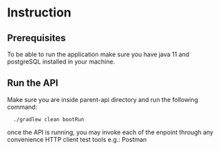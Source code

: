 # Instruction

## Prerequisites

To be able to run the application make sure you have java 11 and postgreSQL installed in your machine. 

## Run the API

Make sure you are inside parent-api directory and run the following command:
```
  ./gradlew clean bootRun
```

once the API is running, you may invoke each of the enpoint through any convenience HTTP client test tools e.g.: Postman